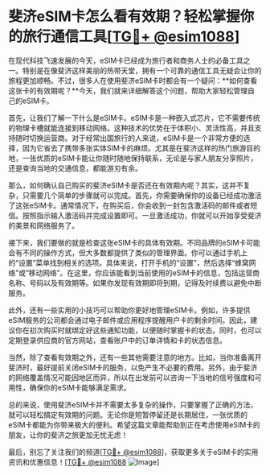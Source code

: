 # 斐济eSIM卡怎么看有效期？轻松掌握你的旅行通信工具[[TG💪+ @esim1088](https://t.me/s/esim1088)]

在现代科技飞速发展的今天，eSIM卡已经成为旅行者和商务人士的必备工具之一。特别是在像斐济这样美丽的热带天堂，拥有一个可靠的通信工具无疑会让你的旅程更加顺畅。不过，很多人在使用斐济eSIM卡时都会有一个疑问：**如何查看这张卡的有效期呢？**今天，我们就来详细解答这个问题，帮助大家轻松管理自己的eSIM卡。

首先，让我们了解一下什么是eSIM卡。eSIM卡是一种嵌入式芯片，它不需要传统的物理卡槽就能连接到移动网络。这种技术的优势在于体积小、灵活性高，并且支持随时切换运营商。对于经常出国旅行的人来说，eSIM卡是一个非常方便的选择，因为它省去了携带多张实体SIM卡的麻烦。尤其是在斐济这样的热门旅游目的地，一张优质的eSIM卡能让你随时随地保持联系，无论是与家人朋友分享照片，还是查询当地的交通信息，都能游刃有余。

那么，如何确认自己购买的斐济eSIM卡是否还在有效期内呢？其实，这并不复杂，只需要几个简单的步骤就可以完成。首先，你需要确保你的设备已经成功激活了这张eSIM卡。通常情况下，在购买后，你会收到一封包含激活码的邮件或者短信。按照指示输入激活码并完成设置即可。一旦激活成功，你就可以开始享受斐济的美景和网络服务了。

接下来，我们要做的就是检查这张eSIM卡的具体有效期。不同品牌的eSIM卡可能会有不同的操作方式，但大多数都提供了类似的管理界面。你可以通过手机上的“设置”菜单找到相关的选项。具体来说，打开手机的“设置”，然后选择“蜂窝网络”或“移动网络”。在这里，你应该能看到当前使用的eSIM卡的信息，包括运营商名称、号码以及有效期等。如果你发现有效期即将到期，记得及时续费以避免中断服务。

此外，还有一些实用的小技巧可以帮助你更好地管理eSIM卡。例如，许多提供eSIM服务的公司都会通过电子邮件或应用程序提醒用户卡的剩余时间。因此，建议你在初次购买时就绑定好这些通知功能，以便随时掌握卡的状态。同时，也可以定期登录供应商的官方网站，查看账户中的订单详情和卡的状态信息。

当然，除了查看有效期之外，还有一些其他需要注意的地方。比如，当你准备离开斐济时，最好提前关闭eSIM卡的服务，以免产生不必要的费用。另外，由于斐济的网络覆盖情况可能因地区而异，所以在出发前可以咨询一下当地的信号强度和可用性，确保你的eSIM卡能够满足需求。

总的来说，使用斐济eSIM卡并不需要太多复杂的操作，只要掌握了正确的方法，就可以轻松搞定有效期的问题。无论你是短暂停留还是长期居住，一张优质的eSIM卡都能为你带来极大的便利。希望这篇文章能帮助到正在考虑使用eSIM卡的朋友，让你的斐济之旅更加无忧无虑！

最后，别忘了关注我们的频道[[TG💪+ @esim1088](https://t.me/s/esim1088)]，获取更多关于eSIM卡的实用资讯和优惠信息！[[TG💪+ @esim1088](https://t.me/s/esim1088) ![Image](https://i.postimg.cc/4NQfJmqS/Snipaste-2025-05-13-00-14-12.png)]